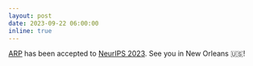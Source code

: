 ```yaml
---
layout: post
date: 2023-09-22 06:00:00
inline: true
---
```


<a href="https://sites.google.com/view/2023arp">ARP</a> has been accepted to <a href="https://nips.cc">NeurIPS 2023</a>. See you in New Orleans :us:!
